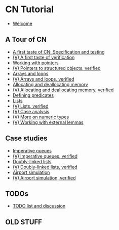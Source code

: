 # CN Tutorial

- [Welcome](welcome.md)

## A Tour of CN
- [A first taste of CN: Specification and testing](first-taste.md)
- [<span style="color:black">(V)</span>
  A first taste of verification](verif-basics.md)
- [Working with pointers](pointers.md)
- [<span style="color:black">(V)</span>
   Pointers to structured objects, verified](compound.md)
- [Arrays and loops](arrays.md)
- [<span style="color:black">(V)</span>
   Arrays and loops, verified](verif-arrays.md)
- [Allocating and deallocating memory](alloc.md)
- <span style="color:black">(V)</span>
  [Allocating and deallocating memory, verified](verif-alloc.md)
- [Defining predicates](predicates.md)
- [Lists](lists.md)
- [<span style="color:black">(V)</span>
   Lists, verified](verif-lists.md)
- [<span style="color:black">(V)</span>
   Case analysis](verif-splitcase.md)
- <span style="color:black">(V)</span>
  [More on numeric types](verif-numeric.md)
- [<span style="color:black">(V)</span>
   Working with external lemmas](verif-external.md)

## Case studies

- [Imperative queues](../case-studies/imperative-queues.md)
- [<span style="color:black">(V)</span>
   Imperative queues, verified](../case-studies/verif-imperative-queues.md)
- [Doubly-linked lists](../case-studies/doubly-linked-lists.md)
- [<span style="color:black">(V)</span>
   Doubly-linked lists, verified](../case-studies/verif-doubly-linked-lists.md)
- [Airport simulation](../case-studies/the-runway.md)
- [<span style="color:black">(V)</span>
   Airport simulation, verified](../case-studies/verif-the-runway.md)

## TODOs

- [TODO list and discussion](todo.md)

## OLD STUFF





